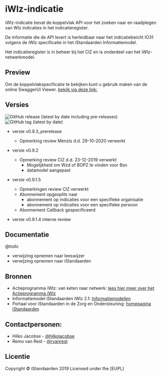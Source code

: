 # iWlz-indicatie
iWlz-indicatie bevat de koppelvlak API voor het zoeken naar en raadplegen van Wlz indicaties in het indicatieregister. 

De informatie die de API levert is herleidbaar naar het indicatiebeicht IO31 volgens de iWlz specificatie in het iStandaarden Informatiemodel.

Het indicatieregister is in beheer bij het CIZ en is onderdeel van het iWlz-netwerkmodel.

## Preview
Om de koppelvlakspecificatie te bekijken kunt u gebruik maken van de online SwaggerUI Viewer. [bekijk via deze link:](https://petstore.swagger.io/?url=https://raw.githubusercontent.com/iStandaarden/iWlz-indicatie/master/api-specificatie/indicatieregister.yaml "https://petstore.swagger.io/?url=https://raw.githubusercontent.com/iStandaarden/iWlz-indicatie/master/api-specificatie/indicatieregister.yaml")

## Versies
![GitHub release (latest by date including pre-releases)](https://img.shields.io/github/v/release/iStandaarden/iWlz-indicatie?include_prereleases&style=flat-square)
![GitHub tag (latest by date)](https://img.shields.io/github/v/tag/iStandaarden/iWlz-indicatie?style=flat-square)

* versie v0.9.3_prerelease
    * Opmerking review Menzis d.d. 29-10-2020 verwerkt
        
* versie v0.9.2
    * Opmerking review CIZ d.d. 23-12-2019 verwerkt
        * Mogelijkheid om Wzd of BOPZ te vinden voor Bsn
        * datamodel aangepast

* versie v0.9.1.5 
    * Opmerkingen review CIZ verwerkt
    * Abonnement opgesplits naar 
        * abonnement op indicaties voor een specifieke organisatie
        * abonnement op indicaties voor een specifieke persoon
    * Abonnement Callback gespecificeerd 

* versie v0.9.1.4 interne review
## Documentatie
@todo
- verwijzing opnemen naar leeswijzer
- verwijzing opnemen naar iStandaarden

## Bronnen
* Actieprogramma iWlz: van keten naar netwerk: [lees hier meer over het Actieprogramma iWlz](https://www.istandaarden.nl/actieprogramma-iwlz "Actieprogramma iWlz")
* Informatiemodel iStandaarden iWlz 2.1: [Informatiemodellen](https://informatiemodellen.istandaarden.nl/2020)
* Portaal voor iStandaarden in de
Zorg en Ondersteuning: [homepagina iStandaarden](https://www.istandaarden.nl)

## Contactpersonen:
* Hilko Jacobse - [@hilkojacobse](https://github.com/HilkoJacobse)
* Remo van Rest - [@rvanrest](https://github.com/rvanrest)

## Licentie
Copyright &copy; iStandaarden 2019
Licensed under the [EUPL]
